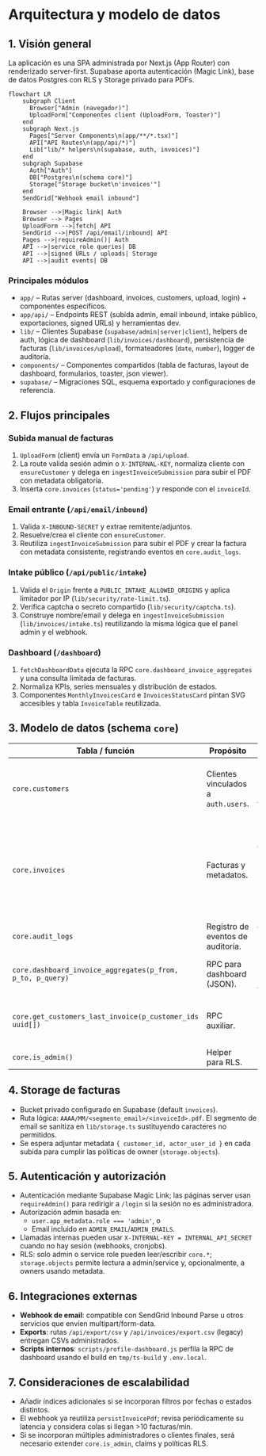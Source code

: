 # Arquitectura y modelo de datos

## 1. Visión general
La aplicación es una SPA administrada por Next.js (App Router) con renderizado server-first. Supabase aporta autenticación (Magic Link), base de datos Postgres con RLS y Storage privado para PDFs.

```mermaid
flowchart LR
    subgraph Client
      Browser["Admin (navegador)"]
      UploadForm["Componentes client (UploadForm, Toaster)"]
    end
    subgraph Next.js
      Pages["Server Components\n(app/**/*.tsx)"]
      API["API Routes\n(app/api/*)"]
      Lib["lib/* helpers\n(supabase, auth, invoices)"]
    end
    subgraph Supabase
      Auth["Auth"]
      DB["Postgres\n(schema core)"]
      Storage["Storage bucket\n'invoices'"]
    end
    SendGrid["Webhook email inbound"]

    Browser -->|Magic link| Auth
    Browser --> Pages
    UploadForm -->|fetch| API
    SendGrid -->|POST /api/email/inbound| API
    Pages -->|requireAdmin()| Auth
    API -->|service_role queries| DB
    API -->|signed URLs / uploads| Storage
    API -->|audit events| DB
```

### Principales módulos
- `app/` – Rutas server (dashboard, invoices, customers, upload, login) + componentes específicos.
- `app/api/` – Endpoints REST (subida admin, email inbound, intake público, exportaciones, signed URLs) y herramientas dev.
- `lib/` – Clientes Supabase (`supabase/admin|server|client`), helpers de auth, lógica de dashboard (`lib/invoices/dashboard`), persistencia de facturas (`lib/invoices/upload`), formateadores (`date`, `number`), logger de auditoría.
- `components/` – Componentes compartidos (tabla de facturas, layout de dashboard, formularios, toaster, json viewer).
- `supabase/` – Migraciones SQL, esquema exportado y configuraciones de referencia.

## 2. Flujos principales
### Subida manual de facturas
1. `UploadForm` (client) envía un `FormData` a `/api/upload`.
2. La route valida sesión admin o `X-INTERNAL-KEY`, normaliza cliente con `ensureCustomer` y delega en `ingestInvoiceSubmission` para subir el PDF con metadata obligatoria.
3. Inserta `core.invoices` (`status='pending'`) y responde con el `invoiceId`.

### Email entrante (`/api/email/inbound`)
1. Valida `X-INBOUND-SECRET` y extrae remitente/adjuntos.
2. Resuelve/crea el cliente con `ensureCustomer`.
3. Reutiliza `ingestInvoiceSubmission` para subir el PDF y crear la factura con metadata consistente, registrando eventos en `core.audit_logs`.

### Intake público (`/api/public/intake`)
1. Valida el `Origin` frente a `PUBLIC_INTAKE_ALLOWED_ORIGINS` y aplica limitador por IP (`lib/security/rate-limit.ts`).
2. Verifica captcha o secreto compartido (`lib/security/captcha.ts`).
3. Construye nombre/email y delega en `ingestInvoiceSubmission` (`lib/invoices/intake.ts`) reutilizando la misma lógica que el panel admin y el webhook.

### Dashboard (`/dashboard`)
1. `fetchDashboardData` ejecuta la RPC `core.dashboard_invoice_aggregates` y una consulta limitada de facturas.
2. Normaliza KPIs, series mensuales y distribución de estados.
3. Componentes `MonthlyInvoicesCard` e `InvoicesStatusCard` pintan SVG accesibles y tabla `InvoiceTable` reutilizada.

## 3. Modelo de datos (schema `core`)
| Tabla / función | Propósito | Campos clave / notas |
| --- | --- | --- |
| `core.customers` | Clientes vinculados a `auth.users`. | `id uuid`, `user_id uuid` (owner), `name`, `email`, `mobile_phone`, índice único `customers_email_name_idx`, trigger `trg_customers_set_updated_at`. |
| `core.invoices` | Facturas y metadatos. | FK `customer_id`, `storage_object_path`, fechas de facturación, `status` (`pending`, `processed`, `error`, `reprocess`, `done`), índices por `created_at`, `(status, created_at desc)` y `(customer_id, issue_date, status)`, trigger `trg_invoices_set_updated_at`. |
| `core.audit_logs` | Registro de eventos de auditoría. | `event`, `entity`, `level`, `meta jsonb`, secuencia `core.audit_logs_id_seq`. |
| `core.dashboard_invoice_aggregates(p_from, p_to, p_query)` | RPC para dashboard (JSON). | Devuelve totales, buckets mensuales, status breakdown. Ejecuta con `security definer` y requiere índices previos. |
| `core.get_customers_last_invoice(p_customer_ids uuid[])` | RPC auxiliar. | Devuelve `customer_id` + `last_invoice_at` (`max(created_at)`) para poblar `/customers` sin escanear todas las facturas. |
| `core.is_admin()` | Helper para RLS. | Evalúa claims `admin` en JWT o rol `service_role`.

## 4. Storage de facturas
- Bucket privado configurado en Supabase (default `invoices`).
- Ruta lógica: `AAAA/MM/<segmento_email>/<invoiceId>.pdf`. El segmento de email se sanitiza en `lib/storage.ts` sustituyendo caracteres no permitidos.
- Se espera adjuntar metadata `{ customer_id, actor_user_id }` en cada subida para cumplir las políticas de owner (`storage.objects`).

## 5. Autenticación y autorización
- Autenticación mediante Supabase Magic Link; las páginas server usan `requireAdmin()` para redirigir a `/login` si la sesión no es administradora.
- Autorización admin basada en:
  - `user.app_metadata.role === 'admin'`, o
  - Email incluido en `ADMIN_EMAIL`/`ADMIN_EMAILS`.
- Llamadas internas pueden usar `X-INTERNAL-KEY = INTERNAL_API_SECRET` cuando no hay sesión (webhooks, cronjobs).
- RLS: solo admin o service role pueden leer/escribir `core.*`; `storage.objects` permite lectura a admin/service y, opcionalmente, a owners usando metadata.

## 6. Integraciones externas
- **Webhook de email**: compatible con SendGrid Inbound Parse u otros servicios que envíen multipart/form-data.
- **Exports**: rutas `/api/export/csv` y `/api/invoices/export.csv` (legacy) entregan CSVs administrados.
- **Scripts internos**: `scripts/profile-dashboard.js` perfila la RPC de dashboard usando el build en `tmp/ts-build` y `.env.local`.

## 7. Consideraciones de escalabilidad
- Añadir índices adicionales si se incorporan filtros por fechas o estados distintos.
- El webhook ya reutiliza `persistInvoicePdf`; revisa periódicamente su latencia y considera colas si llegan >10 facturas/min.
- Si se incorporan múltiples administradores o clientes finales, será necesario extender `core.is_admin`, claims y políticas RLS.
